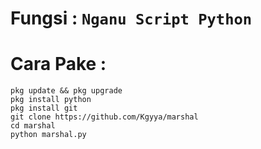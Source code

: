 # Fungsi : `Nganu Script Python`

# Cara Pake : 
```
pkg update && pkg upgrade
pkg install python
pkg install git
git clone https://github.com/Kgyya/marshal
cd marshal
python marshal.py
```

